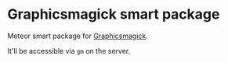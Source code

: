 Graphicsmagick smart package
=====================

Meteor smart package for [Graphicsmagick](https://github.com/aheckmann/gm).

It'll be accessible via `gm` on the server.  
